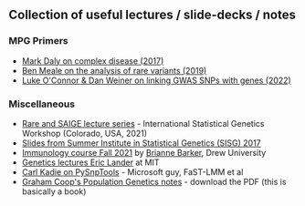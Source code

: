 ## Collection of useful lectures / slide-decks / notes

### MPG Primers
* [Mark Daly on complex disease (2017)](https://www.youtube.com/watch?v=Z-dh1soxeQs)
* [Ben Meale on the analysis of rare variants (2019)](https://www.youtube.com/watch?v=TKFKcwGsXDc)
* [Luke O'Connor & Dan Weiner on linking GWAS SNPs with genes (2022)](https://www.youtube.com/watch?v=2O89Cl8RCe0)

### Miscellaneous
* [Rare and SAIGE lecture series](https://www.youtube.com/playlist?list=PL-A34BVyxWtUB6xHXvDYNtdOC-505XZom) - International Statistical Genetics Workshop (Colorado, USA, 2021)
* [Slides from Summer Institute in Statistical Genetics (SISG) 2017](https://faculty.washington.edu/tathornt/SISG2017/lectures/)
* [Immunology course Fall 2021](https://www.youtube.com/playlist?list=PLc_SwOK0df2ULPRFfJg3Sc1T_emGMmTHL) by [Brianne Barker](https://bbarkerdrew.com/), Drew University
* [Genetics lectures Eric Lander](http://videolectures.net/eric_lander/) at MIT
* [Carl Kadie on PySnpTools](https://www.youtube.com/watch?v=KPI6479ctAQ) - Microsoft guy, FaST-LMM et al
* [Graham Coop's Population Genetics notes](https://github.com/cooplab/popgen-notes) - download the PDF (this is basically a book)
